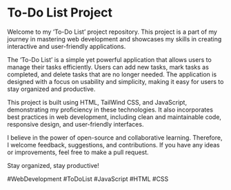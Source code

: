 # To-Do List Project

Welcome to my ‘To-Do List’ project repository. This project is a part of my journey in mastering web development and showcases my skills in creating interactive and user-friendly applications.

The ‘To-Do List’ is a simple yet powerful application that allows users to manage their tasks efficiently. Users can add new tasks, mark tasks as completed, and delete tasks that are no longer needed. The application is designed with a focus on usability and simplicity, making it easy for users to stay organized and productive.

This project is built using HTML, TailWind CSS, and JavaScript, demonstrating my proficiency in these technologies. It also incorporates best practices in web development, including clean and maintainable code, responsive design, and user-friendly interfaces.

I believe in the power of open-source and collaborative learning. Therefore, I welcome feedback, suggestions, and contributions. If you have any ideas or improvements, feel free to make a pull request.

Stay organized, stay productive!

#WebDevelopment #ToDoList #JavaScript #HTML #CSS
